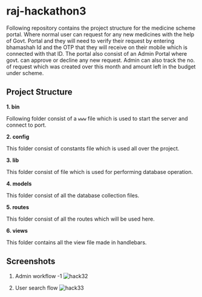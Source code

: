 # raj-hackathon3
Following repository contains the project structure for the medicine scheme portal. Where normal user can request for any new medicines with the help of 
Govt. Portal and they will need to verify their request by entering bhamashah Id and the OTP that they will receive on their mobile which is connected
with that ID. The portal also consist of an Admin Portal where govt. can approve or decline any new request. Admin can also track the no. of request which
was created over this month and amount left in the budget under scheme.

## Project Structure

**1. bin**

Following folder consist of a `www` file which is used to start the server and connect to port.

**2. config**

This folder consist of constants file which is used all over the project.

**3. lib**

This folder consist of file which is used for performing database operation.

**4. models**

This folder consist of all the database collection files.

**5. routes**

This folder consist of all the routes which will be used here.

**6. views**

This folder contains all the view file made in handlebars.

## Screenshots

1. Admin workflow -1
![hack32](https://user-images.githubusercontent.com/20628218/33521146-de14ef26-d7ef-11e7-84a4-37ecdb8fc9b7.gif)

2. User search flow
![hack33](https://user-images.githubusercontent.com/20628218/33521428-d9aaec4e-d7f7-11e7-9eda-d74d602539a6.gif)



